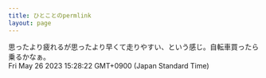 ```yaml
---
title: ひとことのpermlink
layout: page
---
```

<div class="box" dt="1685082502491">
  思ったより疲れるが思ったより早くて走りやすい、という感じ。自転車買ったら乗るかなぁ。
  <div class="content is-small">Fri May 26 2023 15:28:22 GMT+0900 (Japan Standard Time)</div>
</div>